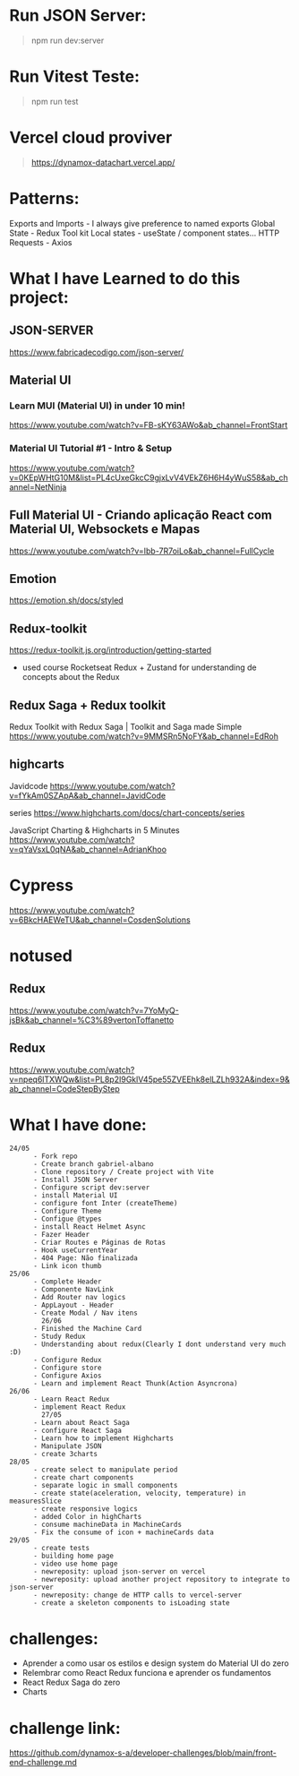 # Run JSON Server:
> npm run dev:server

# Run Vitest Teste:
> npm run test

# Vercel cloud proviver
> https://dynamox-datachart.vercel.app/

# Patterns:
Exports and Imports - I always give preference to named exports
Global State - Redux Tool kit
Local states - useState / component states...
HTTP Requests - Axios

# What I have Learned to do this project:
  ## JSON-SERVER
  https://www.fabricadecodigo.com/json-server/

  ## Material UI
  ### Learn MUI (Material UI) in under 10 min!
  https://www.youtube.com/watch?v=FB-sKY63AWo&ab_channel=FrontStart
  ### Material UI Tutorial #1 - Intro & Setup
  https://www.youtube.com/watch?v=0KEpWHtG10M&list=PL4cUxeGkcC9gjxLvV4VEkZ6H6H4yWuS58&ab_channel=NetNinja
  
  ## Full Material UI - Criando aplicação React com Material UI, Websockets e Mapas
  https://www.youtube.com/watch?v=Ibb-7R7oiLo&ab_channel=FullCycle

  ## Emotion
  https://emotion.sh/docs/styled

  ## Redux-toolkit 
  https://redux-toolkit.js.org/introduction/getting-started
  - used course Rocketseat Redux + Zustand for understanding de concepts about the Redux

  ## Redux Saga + Redux toolkit
  Redux Toolkit with Redux Saga | Toolkit and Saga made Simple
  https://www.youtube.com/watch?v=9MMSRn5NoFY&ab_channel=EdRoh

  ## highcarts
  Javidcode
  https://www.youtube.com/watch?v=fYkAm0SZApA&ab_channel=JavidCode
  
  series
  https://www.highcharts.com/docs/chart-concepts/series
  
  JavaScript Charting & Highcharts in 5 Minutes
  https://www.youtube.com/watch?v=qYaVsxL0qNA&ab_channel=AdrianKhoo

  # Cypress
  https://www.youtube.com/watch?v=6BkcHAEWeTU&ab_channel=CosdenSolutions



  # notused
  ## Redux
  https://www.youtube.com/watch?v=7YoMyQ-jsBk&ab_channel=%C3%89vertonToffanetto
  
  ## Redux
  https://www.youtube.com/watch?v=npeq6lTXWQw&list=PL8p2I9GklV45pe55ZVEEhk8elLZLh932A&index=9&ab_channel=CodeStepByStep




  # What I have done:
    24/05
          - Fork repo
          - Create branch gabriel-albano
          - Clone repository / Create project with Vite 
          - Install JSON Server
          - Configure script dev:server
          - install Material UI
          - configure font Inter (createTheme)
          - Configure Theme
          - Configue @types
          - install React Helmet Async
          - Fazer Header
          - Criar Routes e Páginas de Rotas
          - Hook useCurrentYear
          - 404 Page: Não finalizada
          - Link icon thumb
    25/06
          - Complete Header
          - Componente NavLink
          - Add Router nav logics
          - AppLayout - Header
          - Create Modal / Nav itens 
            26/06
          - Finished the Machine Card
          - Study Redux 
          - Understanding about redux(Clearly I dont understand very much :D)
          - Configure Redux
          - Configure store
          - Configure Axios
          - Learn and implement React Thunk(Action Asyncrona)
    26/06
          - Learn React Redux
          - implement React Redux
            27/05
          - Learn about React Saga
          - configure React Saga
          - Learn how to implement Highcharts
          - Manipulate JSON
          - create 3charts
    28/05
          - create select to manipulate period
          - create chart components
          - separate logic in small components
          - create state(aceleration, velocity, temperature) in measuresSlice
          - create responsive logics
          - added Color in highCharts
          - consume machineData in MachineCards
          - Fix the consume of icon + machineCards data
    29/05
          - create tests
          - building home page
          - video use home page
          - newreposity: upload json-server on vercel
          - newreposity: upload another project repository to integrate to json-server
          - newreposity: change de HTTP calls to vercel-server
          - create a skeleton components to isLoading state

  # challenges:
  - Aprender a como usar os estilos e design system do Material UI do zero
  - Relembrar como React Redux funciona e aprender os fundamentos
  - React Redux Saga do zero
  - Charts

# challenge link:
https://github.com/dynamox-s-a/developer-challenges/blob/main/front-end-challenge.md



